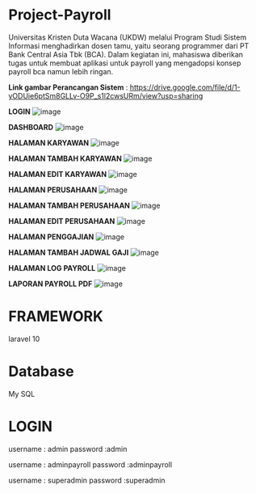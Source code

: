 # Project-Payroll

Universitas Kristen Duta Wacana (UKDW) melalui Program Studi Sistem Informasi menghadirkan dosen tamu, yaitu seorang programmer dari PT Bank Central Asia Tbk (BCA). Dalam kegiatan ini, mahasiswa diberikan tugas untuk membuat aplikasi untuk payroll yang mengadopsi konsep payroll bca namun lebih ringan.

**Link gambar Perancangan Sistem** : https://drive.google.com/file/d/1-yODUie6ptSm8GLLv-O9P_s1l2cwsURm/view?usp=sharing

**LOGIN**
![image](https://github.com/user-attachments/assets/fd9075af-963f-4a4f-a53d-58aed5509c08)

**DASHBOARD**
![image](https://github.com/user-attachments/assets/e9fbdcd5-7f59-4aa1-8d1d-2be3d064e69a)

**HALAMAN KARYAWAN**
![image](https://github.com/user-attachments/assets/d35a4efe-f48e-4b25-a9ef-61034b87dd97)

**HALAMAN TAMBAH KARYAWAN**
![image](https://github.com/user-attachments/assets/069a309a-6005-4f24-bdf1-b1a8380f9427)

**HALAMAN EDIT KARYAWAN**
![image](https://github.com/user-attachments/assets/448af86a-de11-4147-b005-22c9b7f90c9a)

**HALAMAN PERUSAHAAN**
![image](https://github.com/user-attachments/assets/0692725e-5a27-4503-b496-11c0656fba92)

**HALAMAN TAMBAH PERUSAHAAN**
![image](https://github.com/user-attachments/assets/8dc307a8-5ab6-482e-bd16-4e55a16e9ad9)

**HALAMAN EDIT PERUSAHAAN**
![image](https://github.com/user-attachments/assets/3439513c-d54a-43b9-bc76-3c401ccef671)

**HALAMAN PENGGAJIAN**
![image](https://github.com/user-attachments/assets/118cb87c-cf82-4138-8de0-1e6ff8a86f2c)

**HALAMAN TAMBAH JADWAL GAJI**
![image](https://github.com/user-attachments/assets/4b96f930-ef2b-46e3-9366-9072f50b659d)

**HALAMAN LOG PAYROLL**
![image](https://github.com/user-attachments/assets/67cfdd90-03c8-4e6a-a360-7d0cd553862a)

**LAPORAN PAYROLL PDF**
![image](https://github.com/user-attachments/assets/02383a87-40de-41e2-8cd8-b410fc615e71)


# FRAMEWORK
laravel 10

# Database
My SQL

# LOGIN
username : admin
password :admin

username : adminpayroll
password :adminpayroll

username : superadmin
password :superadmin






